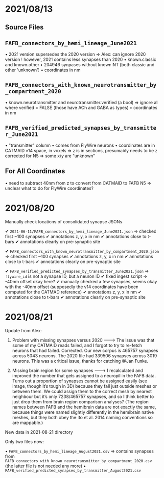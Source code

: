 2021/08/13
==========

Source Files
------------

## `FAFB_connectors_by_hemi_lineage_June2021`

• 2021 version supersedes the 2020 version
  ⇒ Alex: can ignore 2020 version
    ! however, 2021 contains less synapses than 2020
• known.classic and known.other
• 204946 synpases without known NT (both classic and other 'unknown')
• coordinates in nm

## `FAFB_connectors_with_known_neurotransmitter_by_compartment_2020`

• known.neurotransmitter and neurotransmitter.verified (a bool)
  ⇒ ignore all where verified = FALSE (those have ACh and GABA as types)
• coordinates in nm

## `FAFB_verified_predicted_synapses_by_transmitter_June2021`

• "transmitter" column
• comes from FlyWire neurons
• coordinates are in CATMAID v14 space, in voxels
  ⇒ z is in sections, presumably needs to be z corrected for N5
  ⇒ some x/y are "unknown"

For All Coordinates
-------------------

• need to subtract 40nm from z to convert from CATMAID to FAFB N5
  ⇒ unclear what to do for FlyWire coordinates?

2021/08/20
==========

Manually check locations of consolidated synapse JSONs

✔ `2021-06-11/FAFB_connectors_by_hemi_lineage_June2021.json`
  ⇒ checked first ~100 synapses
  ✔ annotations z, y, x in nm
  ✔ annotations close to t-bars
  ✔ annotations clearly on pre-synaptic site

✔ `FAFB_connectors_with_known_neurotransmitter_by_compartment_2020.json`
  ⇒ checked first ~100 synapses
  ✔ annotations z, y, x in nm
  ✔ annotations close to t-bars
  ✔ annotations clearly on pre-synaptic site

✔ `FAFB_verified_predicted_synapses_by_transmitter_June2021.json`
  ⇒ `flywire_id` is not a synapse ID, but a neuron ID
    ✔ fixed ingest script
  ⇒ -40nm offset okay here?
    ✔ manually checked a few synapses, seems okay with the -40nm offset
      (supposedly the v14 coordinates have been computed for the CATMAD
      reference)
  ✔ annotations z, y, x in nm
  ✔ annotations close to t-bars
  ✔ annotations clearly on pre-synaptic site

2021/08/21
==========

Update from Alex:

1. Problem with missing synapses versus 2020 ---> The issue was that some of my
   CATMAID reads failed, and I forgot to try to re-fetch neurons that had
   failed. Corrected. Our new corpus is 465757 synapses across 5043 neurons.
   The 2020 file had 339506 synapses across 3019 neurons. This was a critical
   issue, thanks for catching @Jan Funke.

2. Missing brain region for some synapses ---> I recalculated and improved the
   number that gets assigned to a neuropil in the FAFB data. Turns out a
   proportion of synapses cannot be assigned easily (see image, though it’s
   tough in 3D) because they fall just outside meshes or between them. We could
   assign them to the correct mesh by nearest neighbour but it’s only
   7238/465757 synapses, and so I think better to just drop them from brain
   region comparison analyses? (The region names between FAFB and the hemibrain
   data are not exactly the same, because things were named slightly
   differently in the hemibrain native meshes, but they both obey the Ito et
   al. 2014 naming conventions so are mappable.)

New data in 2021-08-21 directory

Only two files now:

  • `FAFB_connectors_by_hemi_lineage_August2021.csv`
    ⇒ contains synapses from `FAFB_connectors_with_known_neurotransmitter_by_compartment_2020.csv`
      (the latter file is not needed any more)
  • `FAFB_verified_predicted_synapses_by_transmitter_August2021.csv`
